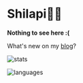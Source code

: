 
# Shilapi🏳️‍⚧️

**Nothing to see here :(**

What's new on my [blog](https://lapiw.icu)?

![stats](https://github-readme-stats.vercel.app/api?username=shilapi&show_icons=true&count_private=true&theme=rose&hide_border=true&bg_color=30,c595bb,c595bb,79aeff&text_color=e9d8d4&title_color=e9d8d4&icon_color=e8cfff)

![languages](https://github-readme-stats.vercel.app/api/top-langs/?username=shilapi&hide=smali,asl,glsl&theme=rose&hide_border=true&bg_color=30,c595bb,c595bb,79aeff&text_color=e9d8d4&title_color=e9d8d4&icon_color=e8cfff)



